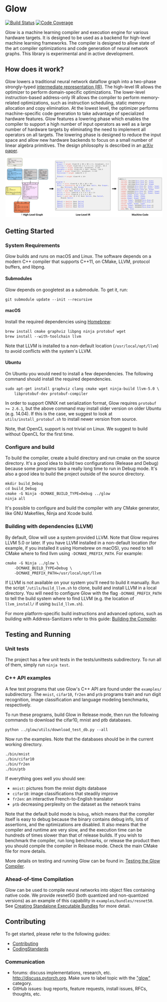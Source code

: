 # Glow

[![Build Status](https://travis-ci.com/pytorch/glow.svg?token=UwQBGB2pxogBqjigi7Nh&branch=master)](https://travis-ci.com/pytorch/glow)
[![Code Coverage](https://img.shields.io/badge/coverage-open-brightgreen.svg?style=flat)](https://fb-glow-assets.s3.amazonaws.com/coverage/coverage-master/index.html)

Glow is a machine learning compiler and execution engine for various hardware
targets.  It is designed to be used as a backend for high-level machine learning
frameworks.  The compiler is designed to allow state of the art compiler
optimizations and code generation of neural network graphs. This library is
experimental and in active development.

## How does it work?

Glow lowers a traditional neural network dataflow graph into a two-phase
strongly-typed [intermediate representation (IR)](./docs/IR.md). The high-level
IR allows the optimizer to perform domain-specific optimizations. The
lower-level instruction-based address-only IR allows the compiler to perform
memory-related optimizations, such as instruction scheduling, static memory
allocation and copy elimination. At the lowest level, the optimizer performs
machine-specific code generation to take advantage of specialized hardware
features. Glow features a lowering phase which enables the compiler to support a
high number of input operators as well as a large number of hardware targets by
eliminating the need to implement all operators on all targets. The lowering
phase is designed to reduce the input space and allow new hardware backends to
focus on a small number of linear algebra primitives.
The design philosophy is described in an [arXiv paper](https://arxiv.org/abs/1805.00907).

![](./docs/3LevelIR.png)

## Getting Started

### System Requirements

Glow builds and runs on macOS and Linux. The software depends on a modern C++
compiler that supports C++11, on CMake, LLVM, protocol buffers, and libpng.

#### Submodules

Glow depends on googletest as a submodule.  To get it, run:

  ```
  git submodule update --init --recursive
  ```

#### macOS

Install the required dependencies using [Homebrew](https://brew.sh/):

  ```
  brew install cmake graphviz libpng ninja protobuf wget
  brew install --with-toolchain llvm
  ```

Note that LLVM is installed to a non-default location (`/usr/local/opt/llvm`) to
avoid conflicts with the system's LLVM.

#### Ubuntu

On Ubuntu you would need to install a few dependencies. The following command
should install the required dependencies.

  ```
  sudo apt-get install graphviz clang cmake wget ninja-build llvm-5.0 \
      libprotobuf-dev protobuf-compiler
  ```

In order to support ONNX net serialization format, Glow requires
`protobuf >= 2.6.1`, but the above command may install older
version on older Ubuntu (e.g. 14.04). If this is the case, we suggest to look
at `utils/install_protobuf.sh` to install newer version from source.

Note, that OpenCL support is not trivial on Linux. We suggest to build without
OpenCL for the first time.

### Configure and build

To build the compiler, create a build directory and run cmake on the source
directory. It's a good idea to build two configurations (Release and Debug)
because some programs take a really long time to run in Debug mode. It's also a
good idea to build the project outside of the source directory.

  ```
  mkdir build_Debug
  cd build_Debug
  cmake -G Ninja -DCMAKE_BUILD_TYPE=Debug ../glow
  ninja all
  ```

It's possible to configure and build the compiler with any CMake generator,
like GNU Makefiles, Ninja and Xcode build.

### Building with dependencies (LLVM)

By default, Glow will use a system provided LLVM.  Note that Glow requires LLVM
5.0 or later.  If you have LLVM installed in a non-default location (for
example, if you installed it using Homebrew on macOS), you need to tell CMake
where to find llvm using `-DCMAKE_PREFIX_PATH`.  For example:

  ```
  cmake -G Ninja ../glow \
      -DCMAKE_BUILD_TYPE=Debug \
      -DCMAKE_PREFIX_PATH=/usr/local/opt/llvm
  ```

If LLVM is not available on your system you'll need to build it manually.  Run
the script '`/utils/build_llvm.sh` to clone, build and install LLVM in a local
directory. You will need to configure Glow with the flag `-DCMAKE_PREFIX_PATH`
to tell the build system where to find LLVM (e.g. the location of
`llvm_install/` if using `build_llvm.sh`).

For more platform-specific build instructions and advanced options, such as
building with Address-Sanitizers refer to this guide:
[Building the Compiler](docs/Building.md).

## Testing and Running

### Unit tests

The project has a few unit tests in the tests/unittests subdirectory. To run all
of them, simply run `ninja test`.

### C++ API examples

A few test programs that use Glow's C++ API are found under the `examples/`
subdirectory. The `mnist`, `cifar10`, `fr2en` and `ptb` programs train and run digit
recognition, image classification and language modeling benchmarks,
respectively.

To run these programs, build Glow in Release mode, then run the following commands
to download the cifar10, mnist and ptb databases.

  ```
  python ../glow/utils/download_test_db.py --all
  ```

Now run the examples. Note that the databases should be in the current working
directory.

  ```
  ./bin/mnist
  ./bin/cifar10
  ./bin/fr2en
  ./bin/ptb
  ```

If everything goes well you should see:
  * `mnist`: pictures from the mnist digits database
  * `cifar10`: image classifications that steadily improve
  * `fr2en`: an interactive French-to-English translator
  * `ptb` decreasing perplexity on the dataset as the network trains

Note that the default build mode is `Debug`, which means that the compiler
itself is easy to debug because the binary contains debug info, lots of
assertions, and the optimizations are disabled. It also means that the compiler
and runtime are very slow, and the execution time can be hundreds of times
slower than that of release builds. If you wish to benchmark the compiler, run
long benchmarks, or release the product then you should compile the compiler in
Release mode. Check the main CMake file for more details.

More details on testing and running Glow can be found in: [Testing the Glow
Compiler](docs/Testing.md).

### Ahead-of-time Compilation

Glow can be used to compile neural networks into object files containing native
code.  We provide resnet50 (both quantized and non-quantized versions) as an
example of this capability in `examples/bundles/resnet50`.  See [Creating
Standalone Executable Bundles](docs/AOT.md) for more detail.

## Contributing

To get started, please refer to the following guides:
* [Contributing](CONTRIBUTING.md)
* [CodingStandards](docs/CodingStandards.md)

### Communication

* forums: discuss implementations, research, etc. http://discuss.pytorch.org.
  Make sure to label topic with the ["glow"](https://discuss.pytorch.org/c/glow) category.
* GitHub issues: bug reports, feature requests, install issues, RFCs, thoughts, etc.
